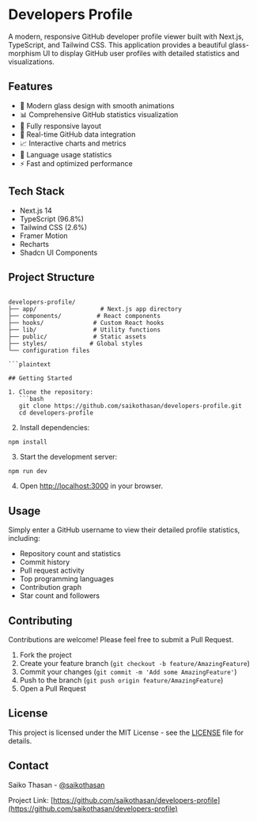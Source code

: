 # Developers Profile

A modern, responsive GitHub developer profile viewer built with Next.js, TypeScript, and Tailwind CSS. This application provides a beautiful glass-morphism UI to display GitHub user profiles with detailed statistics and visualizations.

## Features

- 🎨 Modern glass design with smooth animations
- 📊 Comprehensive GitHub statistics visualization
- 📱 Fully responsive layout
- 🔄 Real-time GitHub data integration
- 📈 Interactive charts and metrics
- 🎯 Language usage statistics
- ⚡ Fast and optimized performance

## Tech Stack

- Next.js 14
- TypeScript (96.8%)
- Tailwind CSS (2.6%)
- Framer Motion
- Recharts
- Shadcn UI Components

## Project Structure

```

developers-profile/
├── app/                  # Next.js app directory
├── components/          # React components
├── hooks/              # Custom React hooks
├── lib/                # Utility functions
├── public/             # Static assets
├── styles/            # Global styles
└── configuration files

```plaintext

## Getting Started

1. Clone the repository:
   ```bash
   git clone https://github.com/saikothasan/developers-profile.git
   cd developers-profile
```

2. Install dependencies:

```shellscript
npm install
```


3. Start the development server:

```shellscript
npm run dev
```


4. Open [http://localhost:3000](http://localhost:3000) in your browser.


## Usage

Simply enter a GitHub username to view their detailed profile statistics, including:

- Repository count and statistics
- Commit history
- Pull request activity
- Top programming languages
- Contribution graph
- Star count and followers


## Contributing

Contributions are welcome! Please feel free to submit a Pull Request.

1. Fork the project
2. Create your feature branch (`git checkout -b feature/AmazingFeature`)
3. Commit your changes (`git commit -m 'Add some AmazingFeature'`)
4. Push to the branch (`git push origin feature/AmazingFeature`)
5. Open a Pull Request


## License

This project is licensed under the MIT License - see the [LICENSE](LICENSE) file for details.

## Contact

Saiko Thasan - [@saikothasan](https://github.com/saikothasan)

Project Link: [https://github.com/saikothasan/developers-profile](https://github.com/saikothasan/developers-profile)
